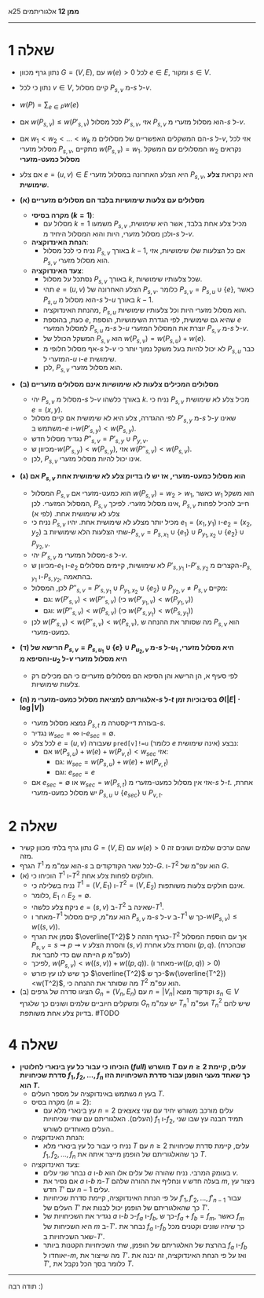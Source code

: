 **ממן 12** 
אלגוריתמים 25א
___
# שאלה 1

- נתון גרף מכוון $G=(V,E)$, עם $w(e)>0$ לכל $e\in E$, ומקור $s\in V$.
- נתון כי לכל $v\in V$, קיים מסלול $P_{s,v}$ מ-$s$ ל-$v$.
- $w(P)=\sum_{e\in P}w(e)$
- אם $w(P_{s,v})\leq w(P'_{s,v})$ לכל מסלול $P'_{s,v}$, אזי $P_{s,v}$ הוא מסלול מזערי מ-$s$ ל-$v$.
- אם $w_1<w_2<\ldots<w_k$ הם המשקלים האפשריים של מסלולים מ-$s$ ל-$v$, אזי לכל מסלול מזערי $P_{s,v}$, מתקיים $w(P_{s,v})=w_1$. המסלולים עם המשקל $w_2$ נקראים **מסלול כמעט-מזערי**
- אם צלע $e=(u,v)\in E$ היא הצלע האחרונה במסלול מזערי $P_{s,v}$, היא נקראת **צלע שימושית**.

- **(א) מסלולים עם צלעות שימושיות בלבד הם מסלולים מזעריים**
	- **מקרה בסיסי ($k=1$)**:
		- מסלול עם $k = 1$ משמעו $P_{s,v}$ מכיל צלע אחת בלבד, אשר היא שימושית, ולכן מסלול מזערי, היות והוא המסלול היחיד מ-$s$ ל-$v$.
	- **הנחת האינדוקציה**:
		- נניח כי לכל מסלול $P_{s,v}$ באורך $k-1$, אם כל הצלעות שלו שימושיות, אזי $P_{s,v}$ הוא מסלול מזערי.
	- **צעד האינדוקציה**:
		- נסתכל על מסלול $P_{s,v}$ באורך $k$, שכל צלעותיו שימושיות.
		- תהי $e = (u, v)$ הצלע האחרונה של $P_{s,v}$. כלומר $P_{s,v} = P_{s,u} \cup \{e\}$, כאשר $P_{s,u}$ הוא מסלול מ-$s$ ל-$u$ באורך $k-1$.
		- מהנחת האינדוקציה, $P_{s,u}$ הוא מסלול מזערי היות וכל צלעותיו שימושיות.
		- כעת, בהוספת $e$, שהיא גם שימושית, לפי הגדרת השימושיות, הוספת $e$ למסלול המזערי $P_{s,u}$ מ-$s$ ל-$u$ יוצרת את המסלול המזערי $P_{s,v}$ מ-$s$ ל-$v$.
		- המשקל הכולל של $P_{s,v}$ הוא $w(P_{s,v}) = w(P_{s,u}) + w(e)$.
		- אף מסלול חלופי מ-$s$ ל-$v$ לא יכול להיות בעל משקל נמוך יותר כי $P_{s,u}$ כבר המזערי ל-$u$ ו-$e$ שימושית.
		- לכן, $P_{s,v}$ הוא מסלול מזערי.

- **(ב) מסלולים המכילים צלעות לא שימושיות אינם מסלולים מזעריים**
	- יהי $P_{s,v}$ מסלול מ-$s$ ל-$v$ באורך כלשהו $k$. נניח כי $P_{s,v}$ מכיל צלע לא שימושית $e = (x, y)$.
	- לפי ההגדרה, צלע היא לא שימושית אם קיים מסלול $P'_{s,y}$ מ-$s$ ל-$y$ שאינו משתמש ב-$e$ ו-$w(P'_{s,y}) < w(P_{s,y})$.
	- נגדיר מסלול חדש $P''_{s,v} = P'_{s,y} \cup P_{y,v}$.
	- מכיוון ש-$w(P'_{s,y}) < w(P_{s,y})$, אזי $w(P''_{s,v}) < w(P_{s,v})$.
	- לכן, $P_{s,v}$ אינו יכול להיות מסלול מזערי.

- **(ג) אם $P_{s,v}$ הוא מסלול כמעט-מזערי, אז יש לו בדיוק צלע לא שימושית אחת**
	- המסלול $P_{s,v}$ הוא כמעט-מזערי אם $w(P_{s,v}) = w_2>w_1$, כאשר $w_1$ הוא משקל המסלול המזערי. לכן, $P_{s,v}$ אינו מסלול מזערי. לפיכך, $P_{s,v}$ חייב להכיל לפחות צלע לא שימושית אחת. (לפי א)
	- נניח כי $P_{s,v}$ מכיל יותר מצלע לא שימושית אחת. יהיו $e_1=(x_1,y_1)$ ו-$e_2=(x_2,y_2)$ שתי הצלעות הלא שימושיות ב-$P_{s,v}=P_{s,x_1}\cup\{e_1\}\cup P_{y_1,x_2}\cup\{e_2\}\cup P_{y_2,v}$.
	- יהי $P'_{s,v}$ מסלול המזערי מ-$s$ ל-$v$.
	- מכיוון ש-$e_1$ ו-$e_2$ לא שימושיות, קיימים מסלולים $P'_{s,y_1}$ ו-$P'_{s,y_2}$ הקצרים מ-$P_{s,y_1}$ ו-$P_{s,y_2}$, בהתאמה.
	- לכן, המסלול $P''_{s,v}=P'_{s,y_1}\cup P_{y_1,x_2}\cup\{e_2\}\cup P_{y_2,v}\neq P_{s,v}$ מקיים:
		- גם: $w(P'_{s,v})<w(P''_{s,v})$ (כי $w(P'_{y_1,v})<w(P_{y_1,v})$)
		- וגם: $w(P''_{s,v})<w(P_{s,v})$ (כי $w(P'_{s,y_1})<w(P_{s,y_1})$)
	- לכן $w(P'_{s,v})<w(P''_{s,v})<w(P_{s,v})$, מה שסותר את ההנחה ש $P_{s,v}$ הוא כמעט-מזערי.

- **(ד) הרישא של $P_{s,v}=P_{s,u_1}\cup\{e\}\cup P_{u_2,v}$ מ-$s$ ל-$u_1$ היא מסלול מזערי, והסיפא מ-$u_2$ ל-$v$ היא מסלול מזערי**
	- לפי סעיף א, הן הרישא והן הסיפא הם מסלולים מזעריים כי הם מכילים רק צלעות שימושיות.

- **(ה)  אלגוריתם למציאת מסלול כמעט-מזערי מ-$s$ ל-$t$ בסיבוכיות זמן $\Theta(|E|\cdot \log |V|)$**
	- נמצא מסלול מזערי $P_{s,t}$ בעזרת דייקסטרה מ-$s$.
	- נגדיר $w_{sec}=\infty$ ו-$e_{sec}=\emptyset$.
	- לכל צלע $e=(u,v)$ שעבורה `pred[v]!=u` (כלומר $e$ אינה שימושית) נבצע:
		- אם $w(P_{s,u})+w(e)+w(P_{v,t})<w_{sec}$ אזי:
		    - גם: $w_{sec}=w(P_{s,u})+w(e)+w(P_{v,t})$
		    - וגם:  $e_{sec}=e$
	- אם $e_{sec}=\emptyset$ או $w_{sec}=w(P_{s,t})$ אזי אין מסלול כמעט-מזערי מ-$s$ ל-$t$. אחרת, יש מסלול כמעט-מזערי $P_{s,u}\cup\{e_{sec}\}\cup P_{v,t}$.

# שאלה 2

- נתון גרף בלתי מכוון קשיר $G=(V,E)$ עם $w(e)>0$ שהם ערכים שלמים ושונים זה מזה.
- הגרף $T^1$ הוא עמ"מ מ-$s$ לכל שאר הקודקודים ב-$G$. ו-$T^2$ הוא עפ"מ של $G$.
- (א) הוכיחו כי $T^1$ ו-$T^2$ חולקים לפחות צלע אחת.
	- נניח בשלילה כי $T^1=(V,E_1)$ ו-$T^2=(V,E_2)$ אינם חולקים צלעות משותפות.
	- כלומר, $E_1\cap E_2=\emptyset$.
	- ניקח צלע כלשהי $e=(s,v)$ ב-$T^2$ שאינה ב-$T^1$.
	- מאחר ו-$T^1$ הוא עמ"מ, קיים מסלול $P_{s,v}$ מ-$s$ ל-$v$ ב-$T^1$ כך ש-$w(P_{s,v})\leq w((s,v))$.
	- נסמן את הגרף $\overline{T^2}$ כגרף הזהה ל-$T^2$ אך עם הוספת המסלול $P_{s,v}=s \rightsquigarrow p \rightsquigarrow v$ והסרת הצלע $(s,v)$ והסרת צלע אחרת $(p,q)$. (שבהכרח הייתה שם כדי לחבר את $p$ לעפ"מ)
	- לפיכך, $w(P_{s,v}) < w((s,v)) + w((p,q))$. (מאחר ו-$w((p,q))>0$)
	- כך שיש לנו עץ פורש $\overline{T^2}$ כך ש-$w(\overline{T^2})<w(T^2)$, מה שסותר את ההנחה כי $T^2$ הוא עפ"מ.
- (ב) הציגו סדרה של גרפים $G_n=(V_n,E_n)$ עם $n=|V_n|$ וקודקוד מוצא $s_n\in V$ ומשקלים חיוביים שלמים ושונים כך שלגרף $G_n$ יש עמ"מ $T^1_n$ ועפ"מ $T^2_n$ שיש להם בדיוק צלע אחת משותפת. #TODO

# שאלה 4


- **הוכיחו כי עבור כל עץ בינארי לחלוטין (_full_) מושרש $T$ עם $n \geq 2$ עלים, קיימת סדרת שכיחויות $f_1,f_2,\ldots,f_n$ כך שאחד מעצי הופמן עבור סדרת השכיחויות הזו הוא $T$.**
	- נשתמש באינדוקציה על מספר העלים $n$ בעץ $T$.
	- מקרה בסיס ($n = 2$): 
		- עץ בינארי מלא עם $n = 2$ עלים מורכב משורש יחיד עם שני צאצאים (העלים). האלגוריתם עם שתי שכיחויות $f_1$ ו-$f_2$, תמיד חבנה עץ שבו שני העלים מאוחדים לשורש..
	- הנחת האינדוקציה: 
		- נניח כי עבור כל עץ בינארי מלא $T$ עם $n \geq 2$ עלים, קיימת סדרת שכיחויות $f_1, f_2, \ldots, f_{n}$ כך שהאלגוריתם של הופמן מייצר איתה את $T$.
	- צעד האינדוקציה:
		- נבחר שני עלים $a$ ו-$b$ בעומק המרבי. נניח שהורה של עלים אלו הוא $v$.
		- אם נסיר את $a$ ו-$b$ מ-$T$ ונחליף את ההורה שלהם $v$ בעלה חדש $m$, ניצור עץ חדש $T'$ עם $n - 1$ עלים.
		- על פי הנחת האינדוקציה, קיימת סדרת שכיחויות $f'_1, f'_2, \ldots, f'_{n-1}$ עבור העלים של $T'$ כך שהאלגוריתם של הופמן יכול לבנות את $T'$.
		- נגדיר את השכיחויות של $a$ ו-$b$ כ-$f_a$ ו-$f_b$, כך ש-$f_a + f_b = f_m$, כאשר $f_m$ היא השכיחות של $m$ ב-$T'$. נבחר את $f_a$ ו-$f_b$ כך שיהיו שונים וקטנים מכל שאר השכיחויות ב-$T'$.
		- בהרצת של האלגוריתם של הופמן, שתי השכיחויות הקטנות ביותר $f_a$ ו-$f_b$ יאוחדו ל-$m$, מה שייצור את $T'$. ואז על פי הנחת האינדוקציה, זה יבנה את $T'$, כלומר בסך הכל נקבל את $T$.

___
תודה רבה :)
